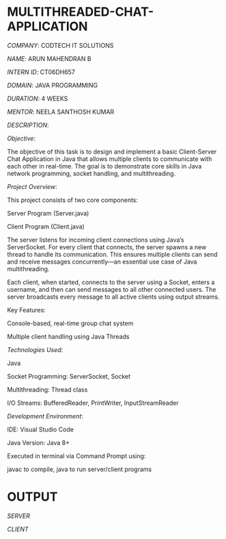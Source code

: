 # MULTITHREADED-CHAT-APPLICATION

*COMPANY*: CODTECH IT SOLUTIONS

*NAME*: ARUN MAHENDRAN B

*INTERN ID*: CT06DH657

*DOMAIN*: JAVA PROGRAMMING

*DURATION*: 4 WEEKS

*MENTOR*: NEELA SANTHOSH KUMAR

*DESCRIPTION*:

*Objective*:

The objective of this task is to design and implement a basic Client-Server Chat Application in Java that allows multiple clients to communicate with each other in real-time. The goal is to demonstrate core skills in Java network programming, socket handling, and multithreading.


*Project Overview*:

This project consists of two core components:

Server Program (Server.java)

Client Program (Client.java)

The server listens for incoming client connections using Java’s ServerSocket. For every client that connects, the server spawns a new thread to handle its communication. This ensures multiple clients can send and receive messages concurrently—an essential use case of Java multithreading.

Each client, when started, connects to the server using a Socket, enters a username, and then can send messages to all other connected users. The server broadcasts every message to all active clients using output streams.


Key Features:

Console-based, real-time group chat system

Multiple client handling using Java Threads


*Technologies Used*:

Java 

Socket Programming: ServerSocket, Socket

Multithreading: Thread class

I/O Streams: BufferedReader, PrintWriter, InputStreamReader


*Development Environment*:

IDE: Visual Studio Code

Java Version: Java 8+

Executed in terminal via Command Prompt using:

javac to compile,
java to run server/client programs


# OUTPUT

*SERVER*


*CLIENT*
